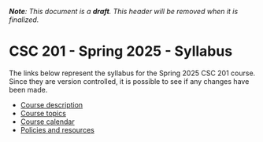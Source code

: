 ***Note**: This document is a **draft**. This header will be removed when it is finalized.*

# CSC 201 - Spring 2025 - Syllabus

The links below represent the syllabus for the Spring 2025 CSC 201 course.
Since they are version controlled, it is possible to see if any changes have been made.

* [Course description](description.md)
* [Course topics](topics.md)
* [Course calendar](calendar.md)
* [Policies and resources](../../../common/policies_and_resources.md)
